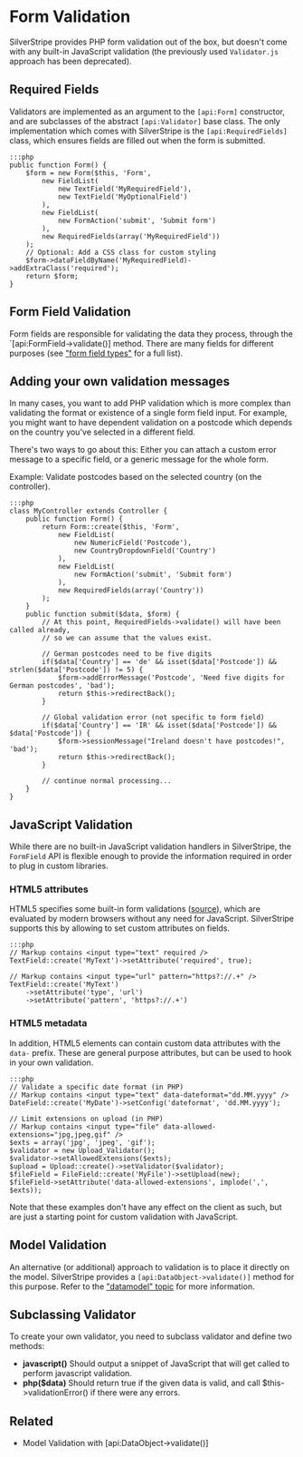 # Form Validation

SilverStripe provides PHP form validation out of the box,
but doesn't come with any built-in JavaScript validation
(the previously used `Validator.js` approach has been deprecated).

## Required Fields

Validators are implemented as an argument to the `[api:Form]` constructor,
and are subclasses of the abstract `[api:Validator]` base class.
The only implementation which comes with SilverStripe is
the `[api:RequiredFields]` class, which ensures fields are filled out
when the form is submitted.

	:::php
	public function Form() {
		$form = new Form($this, 'Form',
			new FieldList(
				new TextField('MyRequiredField'),
				new TextField('MyOptionalField')
			),
			new FieldList(
				new FormAction('submit', 'Submit form')
			),
			new RequiredFields(array('MyRequiredField'))
		);
		// Optional: Add a CSS class for custom styling
		$form->dataFieldByName('MyRequiredField)->addExtraClass('required');
		return $form;
	}

## Form Field Validation

Form fields are responsible for validating the data they process,
through the `[api:FormField->validate()] method. There are many fields
for different purposes (see ["form field types"](/reference/form-field-types) for a full list).

## Adding your own validation messages

In many cases, you want to add PHP validation which is more complex than
validating the format or existence of a single form field input.
For example, you might want to have dependent validation on
a postcode which depends on the country you've selected in a different field.

There's two ways to go about this: Either you can attach a custom error message
to a specific field, or a generic message for the whole form.

Example: Validate postcodes based on the selected country (on the controller).

	:::php
	class MyController extends Controller {
		public function Form() {
			return Form::create($this, 'Form',
				new FieldList(
					new NumericField('Postcode'),
					new CountryDropdownField('Country')
				),
				new FieldList(
					new FormAction('submit', 'Submit form')
				),
				new RequiredFields(array('Country'))
			);
		}
		public function submit($data, $form) {
			// At this point, RequiredFields->validate() will have been called already,
			// so we can assume that the values exist.

			// German postcodes need to be five digits
			if($data['Country'] == 'de' && isset($data['Postcode']) && strlen($data['Postcode']) != 5) {
				$form->addErrorMessage('Postcode', 'Need five digits for German postcodes', 'bad');
				return $this->redirectBack();
			}

			// Global validation error (not specific to form field)
			if($data['Country'] == 'IR' && isset($data['Postcode']) && $data['Postcode']) {
				$form->sessionMessage("Ireland doesn't have postcodes!", 'bad');
				return $this->redirectBack();
			}
			
			// continue normal processing...
		}
	}

## JavaScript Validation

While there are no built-in JavaScript validation handlers in SilverStripe,
the `FormField` API is flexible enough to provide the information required
in order to plug in custom libraries.

### HTML5 attributes

HTML5 specifies some built-in form validations ([source](http://www.w3.org/wiki/HTML5_form_additions)),
which are evaluated by modern browsers without any need for JavaScript.
SilverStripe supports this by allowing to set custom attributes on fields.

	:::php
	// Markup contains <input type="text" required />
	TextField::create('MyText')->setAttribute('required', true);

	// Markup contains <input type="url" pattern="https?://.+" />
	TextField::create('MyText')
		->setAttribute('type', 'url')
		->setAttribute('pattern', 'https?://.+')

### HTML5 metadata

In addition, HTML5 elements can contain custom data attributes with the `data-` prefix.
These are general purpose attributes, but can be used to hook in your own validation.

	:::php
	// Validate a specific date format (in PHP)
	// Markup contains <input type="text" data-dateformat="dd.MM.yyyy" />
	DateField::create('MyDate')->setConfig('dateformat', 'dd.MM.yyyy');

	// Limit extensions on upload (in PHP)
	// Markup contains <input type="file" data-allowed-extensions="jpg,jpeg,gif" />
	$exts = array('jpg', 'jpeg', 'gif');
	$validator = new Upload_Validator();
	$validator->setAllowedExtensions($exts);
	$upload = Upload::create()->setValidator($validator);
	$fileField = FileField::create('MyFile')->setUpload(new);
	$fileField->setAttribute('data-allowed-extensions', implode(',', $exts));

Note that these examples don't have any effect on the client as such,
but are just a starting point for custom validation with JavaScript.

## Model Validation

An alternative (or additional) approach to validation is to place it directly
on the model. SilverStripe provides a `[api:DataObject->validate()]` method for this purpose.
Refer to the ["datamodel" topic](/topics/datamodel#validation-and-constraints) for more information.

## Subclassing Validator

To create your own validator, you need to subclass validator and define two methods:

 *  **javascript()** Should output a snippet of JavaScript that will get called to perform javascript validation.
 *  **php($data)** Should return true if the given data is valid, and call $this->validationError() if there were any
errors.

## Related

 * Model Validation with [api:DataObject->validate()]